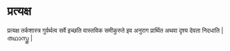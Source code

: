 # प्रत्यक्ष
प्रत्यक्ष तर्कशास्त्र
गुर्वर्थत्व सर्वे
इच्छति वास्तविक समीकुरुते 
इव अनुराग प्रार्थित अथवा दृश्य देवता निदधाति 
| തഥാസ്തു |
